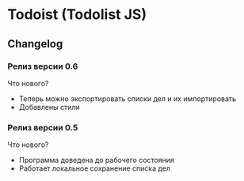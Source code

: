 
# Todoist (Todolist JS)
## Changelog

### Релиз версии 0.6
 Что нового? 
 - Теперь можно экспортировать списки дел и их импортировать
 - Добавлены стили

### Релиз версии 0.5
 Что нового? 
 - Программа доведена до рабочего состояния
 - Работает локальное сохранение списка дел
 


